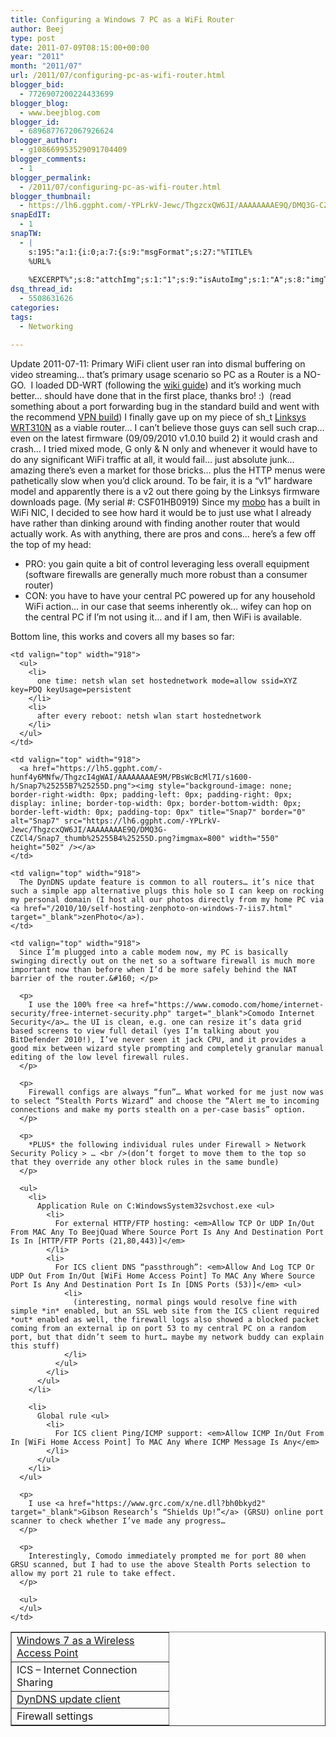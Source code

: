 ```yaml
---
title: Configuring a Windows 7 PC as a WiFi Router
author: Beej
type: post
date: 2011-07-09T08:15:00+00:00
year: "2011"
month: "2011/07"
url: /2011/07/configuring-pc-as-wifi-router.html
blogger_bid:
  - 7726907200224433699
blogger_blog:
  - www.beejblog.com
blogger_id:
  - 6896877672067926624
blogger_author:
  - g108669953529091704409
blogger_comments:
  - 1
blogger_permalink:
  - /2011/07/configuring-pc-as-wifi-router.html
blogger_thumbnail:
  - https://lh6.ggpht.com/-YPLrkV-Jewc/ThgzcxQW6JI/AAAAAAAAE9Q/DMQ3G-CZCl4/Snap7_thumb%25255B4%25255D.png?imgmax=800
snapEdIT:
  - 1
snapTW:
  - |
    s:195:"a:1:{i:0;a:7:{s:9:"msgFormat";s:27:"%TITLE%
    %URL%
    
    %EXCERPT%";s:8:"attchImg";s:1:"1";s:9:"isAutoImg";s:1:"A";s:8:"imgToUse";s:0:"";s:9:"isAutoURL";s:1:"A";s:8:"urlToUse";s:0:"";s:2:"do";i:0;}}";
dsq_thread_id:
  - 5508631626
categories:
tags:
  - Networking

---
```

Update 2011-07-11: Primary WiFi client user ran into dismal buffering on video streaming… that’s primary usage scenario so PC as a Router is a NO-GO.&#160; I loaded DD-WRT (following the <a href="https://www.dd-wrt.com/wiki/index.php/Linksys_WRT310N_v1.0" target="_blank">wiki guide</a>) and it’s working much better… should have done that in the first place, thanks bro! :)&#160; (read something about a port forwarding bug in the standard build and went with the recommend <a href="ftp://dd-wrt.com/others/eko/BrainSlayer-V24-preSP2/2010/08-12-10-r14929/broadcom/" target="_blank">VPN build</a>) I finally gave up on my piece of sh_t <a href="https://homesupport.cisco.com/en-us/wireless/lbc/WRT310N" target="_blank">Linksys WRT310N</a> as a viable router… I can’t believe those guys can sell such crap… even on the latest firmware (09/09/2010 v1.0.10 build 2) it would crash and crash… I tried mixed mode, G only & N only and whenever it would have to do any significant WiFi traffic at all, it would fail… just absolute junk… amazing there’s even a market for those bricks… plus the HTTP menus were pathetically slow when you’d click around. To be fair, it is a “v1” hardware model and apparently there is a v2 out there going by the Linksys firmware downloads page. (My serial #: CSF01HB0919) Since my <a href="/2010/09/overclocking-skeletor-q9540-v10.html" target="_blank">mobo</a> has a built in WiFi NIC, I decided to see how hard it would be to just use what I already have rather than dinking around with finding another router that would actually work. As with anything, there are pros and cons… here’s a few off the top of my head:

  * PRO: you gain quite a bit of control leveraging less overall equipment (software firewalls are generally much more robust than a consumer router) 
  * CON: you have to have your central PC powered up for any household WiFi action… in our case that seems inherently ok… wifey can hop on the central PC if I’m not using it… and if I am, then WiFi is available. 

Bottom line, this works and covers all my bases so far:

<table style="border-collapse: collapse" border="1" cellspacing="0" cellpadding="4">
  <tr>
    <td valign="top" width="235">
      <a href="https://www.ishanarora.com/2009/07/29/windows-7-as-a-wireless-access-point/" target="_blank">Windows 7 as a Wireless Access Point</a>
    </td>
    
    <td valign="top" width="918">
      <ul>
        <li>
          one time: netsh wlan set hostednetwork mode=allow ssid=XYZ key=PDQ keyUsage=persistent
        </li>
        <li>
          after every reboot: netsh wlan start hostednetwork
        </li>
      </ul>
    </td>
  </tr>
  
  <tr>
    <td valign="top" width="235">
      ICS – Internet Connection Sharing
    </td>
    
    <td valign="top" width="918">
      <a href="https://lh5.ggpht.com/-hunf4y6MNfw/ThgzcI4gWAI/AAAAAAAAE9M/PBsWcBcMl7I/s1600-h/Snap7%25255B7%25255D.png"><img style="background-image: none; border-right-width: 0px; padding-left: 0px; padding-right: 0px; display: inline; border-top-width: 0px; border-bottom-width: 0px; border-left-width: 0px; padding-top: 0px" title="Snap7" border="0" alt="Snap7" src="https://lh6.ggpht.com/-YPLrkV-Jewc/ThgzcxQW6JI/AAAAAAAAE9Q/DMQ3G-CZCl4/Snap7_thumb%25255B4%25255D.png?imgmax=800" width="550" height="502" /></a>
    </td>
  </tr>
  
  <tr>
    <td valign="top" width="235">
      <a href="https://www.dyndns.com/support/clients/windows.html" target="_blank">DynDNS update client</a>
    </td>
    
    <td valign="top" width="918">
      The DynDNS update feature is common to all routers… it’s nice that such a simple app alternative plugs this hole so I can keep on rocking my personal domain (I host all our photos directly from my home PC via <a href="/2010/10/self-hosting-zenphoto-on-windows-7-iis7.html" target="_blank">zenPhoto</a>).
    </td>
  </tr>
  
  <tr>
    <td valign="top" width="235">
      Firewall settings
    </td>
    
    <td valign="top" width="918">
      Since I’m plugged into a cable modem now, my PC is basically swinging directly out on the net so a software firewall is much more important now than before when I’d be more safely behind the NAT barrier of the router.&#160; </p> 
      
      <p>
        I use the 100% free <a href="https://www.comodo.com/home/internet-security/free-internet-security.php" target="_blank">Comodo Internet Security</a>… the UI is clean, e.g. one can resize it’s data grid based screens to view full detail (yes I’m talking about you BitDefender 2010!), I’ve never seen it jack CPU, and it provides a good mix between wizard style prompting and completely granular manual editing of the low level firewall rules.
      </p>
      
      <p>
        Firewall configs are always “fun”… What worked for me just now was to select “Stealth Ports Wizard” and choose the “Alert me to incoming connections and make my ports stealth on a per-case basis” option.
      </p>
      
      <p>
        *PLUS* the following individual rules under Firewall > Network Security Policy > … <br />(don’t forget to move them to the top so that they override any other block rules in the same bundle)
      </p>
      
      <ul>
        <li>
          Application Rule on C:WindowsSystem32svchost.exe <ul>
            <li>
              For external HTTP/FTP hosting: <em>Allow TCP Or UDP In/Out From MAC Any To BeejQuad Where Source Port Is Any And Destination Port Is In [HTTP/FTP Ports (21,80,443)]</em>
            </li>
            <li>
              For ICS client DNS “passthrough”: <em>Allow And Log TCP Or UDP Out From In/Out [WiFi Home Access Point] To MAC Any Where Source Port Is Any And Destination Port Is In [DNS Ports (53)]</em> <ul>
                <li>
                  (interesting, normal pings would resolve fine with simple *in* enabled, but an SSL web site from the ICS client required *out* enabled as well, the firewall logs also showed a blocked packet coming from an external ip on port 53 to my central PC on a random port, but that didn’t seem to hurt… maybe my network buddy can explain this stuff)
                </li>
              </ul>
            </li>
          </ul>
        </li>
        
        <li>
          Global rule <ul>
            <li>
              For ICS client Ping/ICMP support: <em>Allow ICMP In/Out From In [WiFi Home Access Point] To MAC Any Where ICMP Message Is Any</em>
            </li>
          </ul>
        </li>
      </ul>
      
      <p>
        I use <a href="https://www.grc.com/x/ne.dll?bh0bkyd2" target="_blank">Gibson Research’s “Shields Up!”</a> (GRSU) online port scanner to check whether I’ve made any progress…
      </p>
      
      <p>
        Interestingly, Comodo immediately prompted me for port 80 when GRSU scanned, but I had to use the above Stealth Ports selection to allow my port 21 rule to take effect.
      </p>
      
      <ul>
      </ul>
    </td>
  </tr>
</table>